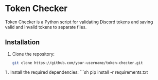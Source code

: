 # Token Checker

Token Checker is a Python script for validating Discord tokens and saving valid and invalid tokens to separate files.

## Installation

1. Clone the repository:
   ```sh
   git clone https://github.com/your-username/token-checker.git

1 . Install the required dependencies:
    ```sh
pip install -r requirements.txt
